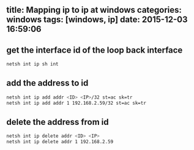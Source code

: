 title: Mapping ip to ip at windows
categories: windows
tags: [windows, ip]
date: 2015-12-03 16:59:06
---

<!-- more -->
## get the interface id of the loop back interface 
``` bash
netsh int ip sh int
```
## add the address to id
``` bash
netsh int ip add addr <ID> <IP>/32 st=ac sk=tr
netsh int ip add addr 1 192.168.2.59/32 st=ac sk=tr
```
## delete the address from id
``` bash
netsh int ip delete addr <ID> <IP>
netsh int ip delete addr 1 192.168.2.59
```
